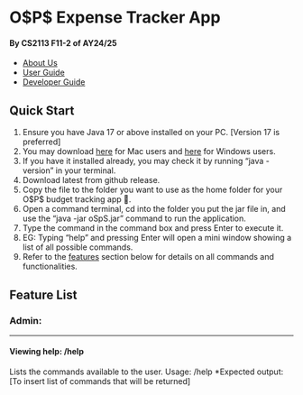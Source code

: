 # O\$P\$ Expense Tracker App

#### By CS2113 F11-2 of AY24/25

- [About Us](AboutUs.md)
- [User Guide](UserGuide.md)
- [Developer Guide](DeveloperGuide.md)

## Quick Start

1.  Ensure you have Java 17 or above installed on your PC. [Version 17 is preferred]
2.  You may download [here](https://se-education.org/guides/tutorials/javaInstallationMac.html) for Mac users and [here](https://www.oracle.com/sg/java/technologies/downloads/) for Windows users.
3.  If you have it installed already, you may check it by running “java -version” in your terminal.
4.  Download latest from github release.
5.  Copy the file to the folder you want to use as the home folder for your O\$P$ budget tracking app 🙂.
6.  Open a command terminal, cd into the folder you put the jar file in, and use the “java -jar oSpS.jar” command to run the application.
7.  Type the command in the command box and press Enter to execute it.
8.  EG: Typing “help” and pressing Enter will open a mini window showing a list of all possible commands.
9.  Refer to the [features](https://docs.google.com/document/d/125Cg7wzuc4XFo3wsziwL2f64KN1uUfvFL5dIm6IQrSk/edit?tab=t.xl7ogrtj0a5q#heading=h.61o02m6y9xrc) section below for details on all commands and functionalities.

## Feature List

### Admin:

---

#### Viewing help: /help

Lists the commands available to the user.
Usage: /help
\*Expected output: [To insert list of commands that will be returned]
